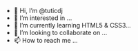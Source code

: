 - 👋 Hi, I’m @tuticdj
- 👀 I’m interested in ...
- 🌱 I’m currently learning HTML5 & CSS3...
- 💞️ I’m looking to collaborate on ...
- 📫 How to reach me ...

<!---
tuticdj/tuticdj is a ✨ special ✨ repository because its `README.md` (this file) appears on your GitHub profile.
You can click the Preview link to take a look at your changes.
--->
